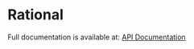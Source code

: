 # Rational
Full documentation is available at:
[API Documentation](https://c-ohle.github.io/RationalNumerics/)

<!-- 
[API Documentation](https://c-ohle.github.io/RationalNumerics/api/System.Numerics.Rational.Rational.html)
-->
